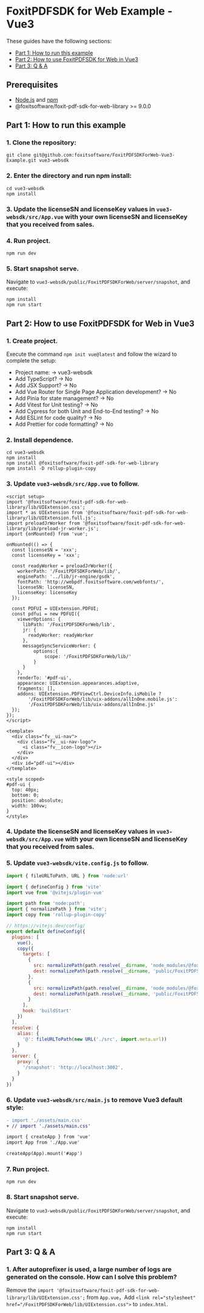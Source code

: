 # FoxitPDFSDK for Web Example - Vue3

These guides have the following sections:

- [Part 1: How to run this example](#part-1-how-to-run-this-example)
- [Part 2: How to use FoxitPDFSDK for Web in Vue3](#part-2-how-to-use-foxitpdfsdk-for-web-in-vue3)
- [Part 3: Q & A](#part-3-q--a)

## Prerequisites

- [Node.js](https://nodejs.org/en) and [npm](https://docs.npmjs.com/getting-started)
- @foxitsoftware/foxit-pdf-sdk-for-web-library >= 9.0.0

## Part 1: How to run this example

### 1. Clone the repository:
```shell
git clone git@github.com:foxitsoftware/FoxitPDFSDKForWeb-Vue3-Example.git vue3-websdk
```
### 2. Enter the directory and run npm install:
```shell
cd vue3-websdk
npm install
```
### 3. Update the licenseSN and licenseKey values in `vue3-websdk/src/App.vue` with your own licenseSN and licenseKey that you received from sales.
### 4. Run project.
```shell
npm run dev
```
### 5. Start snapshot serve.
Navigate to `vue3-websdk/public/FoxitPDFSDKForWeb/server/snapshot`, and execute:
```shell
npm install
npm run start
```

## Part 2: How to use FoxitPDFSDK for Web in Vue3

### 1. Create project.
Execute the command `npm init vue@latest` and follow the wizard to complete the setup:
- Project name: -> vue3-websdk
- Add TypeScript? -> No
- Add JSX Support? -> No
- Add Vue Router for Single Page Application development? -> No
- Add Pinia for state management? -> No
- Add Vitest for Unit testing? -> No
- Add Cypress for both Unit and End-to-End testing? -> No
- Add ESLint for code quality? -> No
- Add Prettier for code formatting? -> No
### 2. Install dependence.
```shell
cd vue3-websdk
npm install
npm install @foxitsoftware/foxit-pdf-sdk-for-web-library
npm install -D rollup-plugin-copy
```
### 3. Update `vue3-websdk/src/App.vue` to follow.
```vue
<script setup>
import '@foxitsoftware/foxit-pdf-sdk-for-web-library/lib/UIExtension.css';
import * as UIExtension from '@foxitsoftware/foxit-pdf-sdk-for-web-library/lib/UIExtension.full.js';
import preloadJrWorker from '@foxitsoftware/foxit-pdf-sdk-for-web-library/lib/preload-jr-worker.js';
import {onMounted} from 'vue';

onMounted(() => {
  const licenseSN = 'xxx';
  const licenseKey = 'xxx';

  const readyWorker = preloadJrWorker({
    workerPath: '/FoxitPDFSDKForWeb/lib/',
    enginePath: '../lib/jr-engine/gsdk',
    fontPath: 'http://webpdf.foxitsoftware.com/webfonts/',
    licenseSN: licenseSN,
    licenseKey: licenseKey
  });

  const PDFUI = UIExtension.PDFUI;
  const pdfui = new PDFUI({
    viewerOptions: {
      libPath: '/FoxitPDFSDKForWeb/lib',
      jr: {
        readyWorker: readyWorker
      },
      messageSyncServiceWorker: {
          options:{
              scope: '/FoxitPDFSDKForWeb/lib/'
          }
      }
    },
    renderTo: '#pdf-ui',
    appearance: UIExtension.appearances.adaptive,
    fragments: [],
    addons: UIExtension.PDFViewCtrl.DeviceInfo.isMobile ?
        '/FoxitPDFSDKForWeb/lib/uix-addons/allInOne.mobile.js':
        '/FoxitPDFSDKForWeb/lib/uix-addons/allInOne.js'
  });
});
</script>

<template>
  <div class="fv__ui-nav">
    <div class="fv__ui-nav-logo">
      <i class="fv__icon-logo"></i>
    </div>
  </div>
  <div id="pdf-ui"></div>
</template>

<style scoped>
#pdf-ui {
  top: 40px;
  bottom: 0;
  position: absolute;
  width: 100vw;
}
</style>

```
### 4. Update the licenseSN and licenseKey values in `vue3-websdk/src/App.vue` with your own licenseSN and licenseKey that you received from sales.
### 5. Update `vue3-websdk/vite.config.js` to follow.
```js
import { fileURLToPath, URL } from 'node:url'

import { defineConfig } from 'vite'
import vue from '@vitejs/plugin-vue'

import path from 'node:path';
import { normalizePath } from 'vite';
import copy from 'rollup-plugin-copy'

// https://vitejs.dev/config/
export default defineConfig({
  plugins: [
    vue(),
    copy({
      targets: [
        {
          src: normalizePath(path.resolve(__dirname, 'node_modules/@foxitsoftware/foxit-pdf-sdk-for-web-library/lib')),
          dest: normalizePath(path.resolve(__dirname, 'public/FoxitPDFSDKForWeb'))
        },
        {
          src: normalizePath(path.resolve(__dirname, 'node_modules/@foxitsoftware/foxit-pdf-sdk-for-web-library/server')),
          dest: normalizePath(path.resolve(__dirname, 'public/FoxitPDFSDKForWeb'))
        }
      ],
      hook: 'buildStart'
    })
  ],
  resolve: {
    alias: {
      '@': fileURLToPath(new URL('./src', import.meta.url))
    }
  },
  server: {
    proxy: {
      '/snapshot': 'http://localhost:3002',
    }
  }
})
```
### 6. Update `vue3-websdk/src/main.js` to remove Vue3 default style:
```diff
- import './assets/main.css'
+ // import './assets/main.css'

import { createApp } from 'vue'
import App from './App.vue'

createApp(App).mount('#app')
```
### 7. Run project.
```shell
npm run dev
```
### 8. Start snapshot serve.
Navigate to `vue3-websdk/public/FoxitPDFSDKForWeb/server/snapshot`, and execute:
```shell
npm install
npm run start
```

## Part 3: Q & A

### 1. After autoprefixer is used, a large number of logs are generated on the console. How can I solve this problem?

Remove the `import '@foxitsoftware/foxit-pdf-sdk-for-web-library/lib/UIExtension.css';` from `App.vue`，Add `<link rel="stylesheet" href="/FoxitPDFSDKForWeb/lib/UIExtension.css">` to `index.html`.

